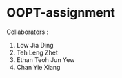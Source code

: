 # OOPT-assignment
 
Collaborators :
1. Low Jia Ding
2. Teh Leng Zhet
3. Ethan Teoh Jun Yew
4. Chan Yie Xiang